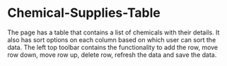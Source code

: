 # Chemical-Supplies-Table
The page has a table that contains a list of chemicals with their details. It also has sort options on each column based on which user can sort the data. The left top toolbar contains the functionality to add the row, move row down, move row up, delete row, refresh the data and save the data.
